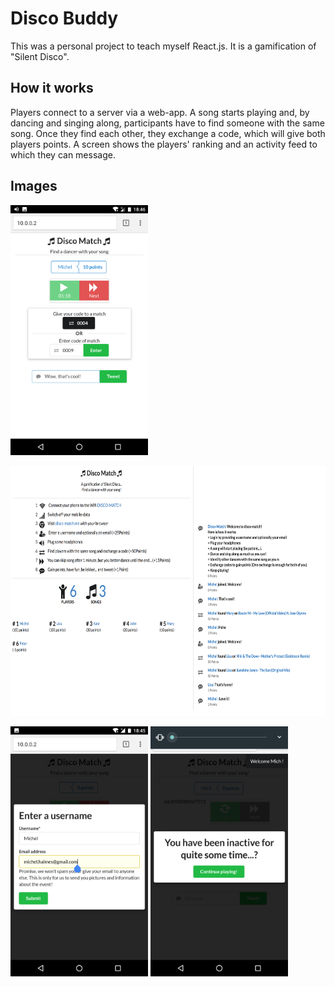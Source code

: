 # Disco Buddy

This was a personal project to teach myself React.js. It is a gamification of "Silent Disco".

## How it works

Players connect to a server via a web-app.
A song starts playing and, by dancing and singing along, participants have to find someone with the same song.
Once they find each other, they exchange a code, which will give both players points.
A screen shows the players' ranking and an activity feed to which they can message.

## Images

<img src="media/Mainscreen.png" alt="Mainscreen" width="220" height="400" />
<p/>
<img src="media/Leaderboard.png" alt="Leaderboard" width="700" height="400" />
<p/>
<img src="media/Login.png" alt="Login" width="220" height="400" />
<img src="media/Inactive.png" alt="Inactive" width="220" height="400" />

